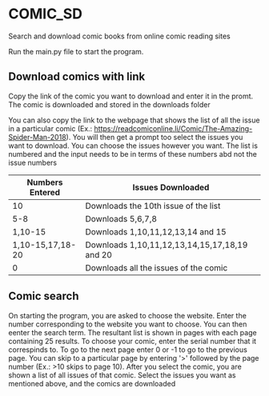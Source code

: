 # COMIC_SD
Search and download comic books from online comic reading sites

Run the main.py file to start the program.

## Download comics with link
Copy the link of the comic you want to download and enter it in the promt. The comic is downloaded and stored in the downloads folder

You can also copy the link to the webpage that shows the list of all the issue in a particular comic (Ex.: https://readcomiconline.li/Comic/The-Amazing-Spider-Man-2018). You will then get a prompt too select the issues you want to download. You can choose the issues however you want. The list is numbered and the input needs to be in terms of these numbers abd not the issue numbers

|  Numbers Entered | Issues Downloaded                             |
|------------------|-----------------------------------------------|
| 10               | Downloads the 10th issue of the list          |
| 5-8              | Downloads 5,6,7,8                             |
| 1,10-15          | Downloads 1,10,11,12,13,14 and 15             |
| 1,10-15,17,18-20 | Downloads 1,10,11,12,13,14,15,17,18,19 and 20 |
| 0                | Downloads all the issues of the comic         |

## Comic search
On starting the program, you are asked to choose the website. Enter the number corresponding to the website you want to choose. You can then eenter the search term. The resultant list is shown in pages with each page containing 25 results. To choose your comic, enter the serial number that it correspinds to. To go to the next page enter 0 or -1 to go to the previous page. You can skip to a particular page by entering '>' followed by the page number (Ex.: >10 skips to page 10). After you select the comic, you are shown a list of all issues of that comic. Select the issues you want as mentioned above, and the comics are downloaded